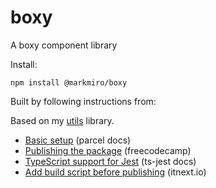 # boxy

A boxy component library

Install:

```
npm install @markmiro/boxy
```

Built by following instructions from:

Based on my [utils](https://github.com/markmiro/utils) library.

- [Basic setup](https://parceljs.org/getting-started/library/) (parcel docs)
- [Publishing the package](https://www.freecodecamp.org/news/how-to-publish-packages-to-npm-the-way-the-industry-does-things-2077ec34d7e8/) (freecodecamp)
- [TypeScript support for Jest](https://kulshekhar.github.io/ts-jest/docs/getting-started/installation) (ts-jest docs)
- [Add build script before publishing](https://itnext.io/step-by-step-building-and-publishing-an-npm-typescript-package-44fe7164964c) (itnext.io)
